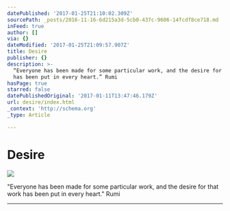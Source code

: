 ```yaml
---
datePublished: '2017-01-25T21:10:02.309Z'
sourcePath: _posts/2016-11-16-6d215a3d-5cb0-437c-9606-14fcdf8ce718.md
inFeed: true
author: []
via: {}
dateModified: '2017-01-25T21:09:57.907Z'
title: Desire
publisher: {}
description: >-
  “Everyone has been made for some particular work, and the desire for that work
  has been put in every heart.” Rumi
hasPage: true
starred: false
datePublishedOriginal: '2017-01-11T13:47:46.179Z'
url: desire/index.html
_context: 'http://schema.org'
_type: Article

---
```

# Desire
![](https://the-grid-user-content.s3-us-west-2.amazonaws.com/dc495917-e700-4343-8883-7c3af9561414.jpg)

"Everyone has been made for some particular work, and the desire for that work has been put in every heart." Rumi

---